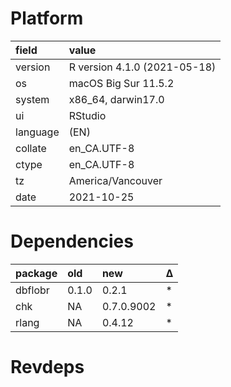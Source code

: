 # Platform

|field    |value                        |
|:--------|:----------------------------|
|version  |R version 4.1.0 (2021-05-18) |
|os       |macOS Big Sur 11.5.2         |
|system   |x86_64, darwin17.0           |
|ui       |RStudio                      |
|language |(EN)                         |
|collate  |en_CA.UTF-8                  |
|ctype    |en_CA.UTF-8                  |
|tz       |America/Vancouver            |
|date     |2021-10-25                   |

# Dependencies

|package |old   |new        |Δ  |
|:-------|:-----|:----------|:--|
|dbflobr |0.1.0 |0.2.1      |*  |
|chk     |NA    |0.7.0.9002 |*  |
|rlang   |NA    |0.4.12     |*  |

# Revdeps


